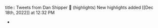 title:: Tweets from Dan Shipper 📧 (highlights)
New highlights added [[Dec 18th, 2022]] at 12:32 PM

-